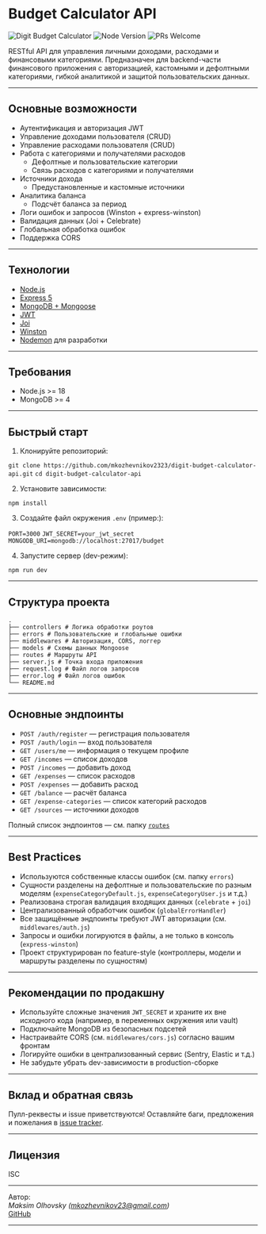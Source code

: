 # Budget Calculator API

![Digit Budget Calculator](https://img.shields.io/github/license/mkozhevnikov2323/digit-budget-calculator-api)
![Node Version](https://img.shields.io/badge/node-%3E=18.0.0-green)
![PRs Welcome](https://img.shields.io/badge/PRs-welcome-brightgreen.svg?style=flat-square)

RESTful API для управления личными доходами, расходами и финансовыми категориями. Предназначен для backend-части финансового приложения с авторизацией, кастомными и дефолтными категориями, гибкой аналитикой и защитой пользовательских данных.

---

## Основные возможности

- Аутентификация и авторизация JWT
- Управление доходами пользователя (CRUD)
- Управление расходами пользователя (CRUD)
- Работа с категориями и получателями расходов
  - Дефолтные и пользовательские категории
  - Связь расходов с категориями и получателями
- Источники дохода
  - Предустановленные и кастомные источники
- Аналитика баланса
  - Подсчёт баланса за период
- Логи ошибок и запросов (Winston + express-winston)
- Валидация данных (Joi + Celebrate)
- Глобальная обработка ошибок
- Поддержка CORS

---

## Технологии

- [Node.js](https://nodejs.org/)
- [Express 5](https://expressjs.com/)
- [MongoDB + Mongoose](https://mongoosejs.com/)
- [JWT](https://jwt.io/)
- [Joi](https://joi.dev/)
- [Winston](https://github.com/winstonjs/winston)
- [Nodemon](https://nodemon.io/) для разработки

---

## Требования

- Node.js >= 18
- MongoDB >= 4

---

## Быстрый старт

1. Клонируйте репозиторий:

`git clone https://github.com/mkozhevnikov2323/digit-budget-calculator-api.git`
`cd digit-budget-calculator-api`

2. Установите зависимости:

`npm install`

3. Создайте файл окружения `.env` (пример:):

`PORT=3000`
`JWT_SECRET=your_jwt_secret`
`MONGODB_URI=mongodb://localhost:27017/budget`

4. Запустите сервер (dev-режим):

`npm run dev`

---

## Структура проекта

```
.
├── controllers # Логика обработки роутов
├── errors # Пользовательские и глобальные ошибки
├── middlewares # Авторизация, CORS, логгер
├── models # Схемы данных Mongoose
├── routes # Маршруты API
├── server.js # Точка входа приложения
├── request.log # Файл логов запросов
├── error.log # Файл логов ошибок
└── README.md
```

---

## Основные эндпоинты

- `POST /auth/register` — регистрация пользователя
- `POST /auth/login` — вход пользователя
- `GET /users/me` — информация о текущем профиле
- `GET /incomes` — список доходов
- `POST /incomes` — добавить доход
- `GET /expenses` — список расходов
- `POST /expenses` — добавить расход
- `GET /balance` — расчёт баланса
- `GET /expense-categories` — список категорий расходов
- `GET /sources` — источники доходов

Полный список эндпоинтов — см. папку [`routes`](./routes)

---

## Best Practices

- Используются собственные классы ошибок (см. папку `errors`)
- Сущности разделены на дефолтные и пользовательские по разным моделям (`expenseCategoryDefault.js`, `expenseCategoryUser.js` и т.д.)
- Реализована строгая валидация входящих данных (`celebrate` + `joi`)
- Централизованный обработчик ошибок (`globalErrorHandler`)
- Все защищённые эндпоинты требуют JWT авторизации (см. `middlewares/auth.js`)
- Запросы и ошибки логируются в файлы, а не только в консоль (`express-winston`)
- Проект структурирован по feature-style (контроллеры, модели и маршруты разделены по сущностям)

---

## Рекомендации по продакшну

- Используйте сложные значения `JWT_SECRET` и храните их вне исходного кода (например, в переменных окружения или vault)
- Подключайте MongoDB из безопасных подсетей
- Настраивайте CORS (см. `middlewares/cors.js`) согласно вашим фронтам
- Логируйте ошибки в централизованный сервис (Sentry, Elastic и т.д.)
- Не забудьте убрать dev-зависимости в production-сборке

---

## Вклад и обратная связь

Пулл-реквесты и issue приветствуются! Оставляйте баги, предложения и пожелания в [issue tracker](https://github.com/mkozhevnikov2323/digit-budget-calculator-api/issues).

---

## Лицензия

ISC

---

Автор:  
_Maksim Olhovsky (mkozhevnikov23@gmail.com)_  
[GitHub](https://github.com/mkozhevnikov2323)

---

